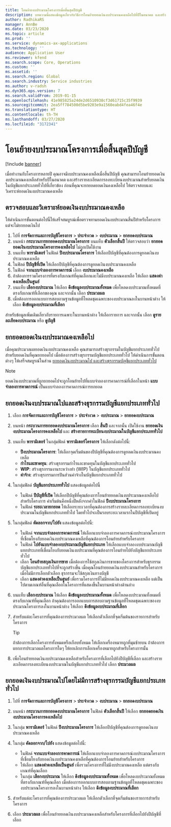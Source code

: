 ```yaml
---
title: โอนย้ายงบประมาณโครงการเมื่อสิ้นสุดปีบัญชี
description: บทความนี้แสดงข้อมูลเกี่ยวกับวิธีการโอนย้ายยอดเงินงบประมาณคงเหลือไปที่ปีในอนาคต และสร้างรายละเอียดทะเบียนงบประมาณ
author: RadhikaRS
manager: AnnBe
ms.date: 03/23/2020
ms.topic: article
ms.prod: ''
ms.service: dynamics-ax-applications
ms.technology: ''
audience: Application User
ms.reviewer: kfend
ms.search.scope: Core, Operations
ms.custom: ''
ms.assetid: ''
ms.search.region: Global
ms.search.industry: Service industries
ms.author: v-radsh
ms.dyn365.ops.version: 7
ms.search.validFrom: 2019-01-15
ms.openlocfilehash: 41e985825a24de2d6510938cf3d61715c35f9939
ms.sourcegitcommit: 2ea5ff784500d5be9203e9a1560eabd4fea46f4e
ms.translationtype: HT
ms.contentlocale: th-TH
ms.lasthandoff: 03/27/2020
ms.locfileid: "3172341"
---
```

# <a name="transfer-project-budgets-at-fiscal-year-end"></a>โอนย้ายงบประมาณโครงการเมื่อสิ้นสุดปีบัญชี

[!include [banner](../includes/banner.md)]

เมื่อทำงานกับโครงการหลายปี คุณอาจมีงบประมาณคงเหลือเมื่อสิ้นปีบัญชี คุณสามารถโอนย้ายยอดเงินงบประมาณคงเหลือสำหรับปีในอนาคต และสร้างรายละเอียดการลงทะเบียนงบประมาณสำหรับยอดเงินในบัญชีแยกประเภททั่วไปที่เกี่ยวข้อง ก่อนที่คุณจะยกยอดยอดเงินคงเหลือไป ให้ตรวจสอบและวิเคราะห์ยอดเงินงบประมาณคงเหลือ

## <a name="review-and-analyze-remaining-budget-amounts"></a>ตรวจสอบและวิเคราะห์ยอดเงินงบประมาณคงเหลือ

ให้ดำเนินการขั้นตอนต่อไปนี้ให้เสร็จสมบูรณ์เพื่อตรวจทานยอดเงินงบประมาณสิ้นปีสำหรับโครงการ แต่จะไม่ยกยอดเงินไป

1. ไปที่ **การจัดการและการบัญชีโครงการ** > **ประจำงวด** > **งบประมาณ** > **ยกยอดงบประมาณ** 
2. บนหน้า **กระบวนการยกยอดงบประมาณโครงการ** บนแท็บ **ตัวเลือกสิ้นปี** ให้ตรวจสอบว่า **ยกยอดยอดเงินงบประมาณโครงการคงเหลือไป** ไม่ถูกเปิดใช้งาน
3. บนแท็บ **พารามิเตอร์** ในฟิลด์ **ปีงบประมาณโครงการ** ให้เลือกปีบัญชีที่คุณต้องการดูยอดเงินงบประมาณคงเหลือ 
4. ในฟิลด์ **ปีบัญชีที่เปิด** ให้เลือกปีบัญชีที่คุณต้องการดูยอดเงินงบประมาณคงเหลือ 
5. ในฟิลด์ **จากแบบจำลองการคาดการณ์** เลือก **งบประมาณคงเหลือ** 
6. ถ้าต้องการรวมโครงการที่ตรงกับเกณฑ์ที่คุณเลือกและไม่มีงบประมาณคงเหลือ ให้เลือก **แสดงค่าคงเหลือเป็นศูนย์**  
7. บนแท็บ **เลือกงบประมาณ** ให้เลือก **ดึงข้อมูลงบประมาณทั้งหมด** เพื่อโหลดงบประมาณทั้งหมดที่ตรงกับเกณฑ์ที่เลือกของคุณ และจากนั้น เลือก **ประมวลผล** 
8. เมื่อต้องการออกแบบการสอบถามฐานข้อมูลที่โหลดชุดเฉพาะของงบประมาณลงในบานหน้าต่าง ให้เลือก **ดึงข้อมูลงบประมาณที่เลือก**

สำหรับข้อมูลเพิ่มเติมเกี่ยวกับรายการเฉพาะในบานหน้าต่าง ให้เลือกรายการ และจากนั้น เลือก **ดูรายละเอียดงบประมาณ** หรือ **ดูบัญชี**

## <a name="carry-forward-remaining-budget-amounts"></a>ยกยอดยอดเงินงบประมาณคงเหลือไป 

เมื่อคุณประมวลผลยอดเงินงบประมาณคงเหลือ คุณสามารถสร้างธุรกรรมในบัญชีแยกประเภททั่วไปสำหรับยอดเงินที่คุณยกยอดไป เมื่อต้องการสร้างธุรกรรมบัญชีแยกประเภททั่วไป ให้ดำเนินการขั้นตอนต่างๆ ให้เสร็จสมบูรณ์ในส่วน [ยกยอดเงินงบประมาณไป และสร้างธุรกรรมบัญชีแยกประเภททั่วไป](#carry-forward) 

> [!NOTE]
> ยอดเงินงบประมาณที่ถูกยกยอดไปจะถูกโอนย้ายไปที่แบบจำลองการคาดการณ์ที่เลือกในหน้า **แบบจำลองการคาดการณ์** เป็นแบบจำลองการคาดการณ์การยกยอด  

## <a name="carry-forward-budget-amounts-and-create-general-ledger-transactions"></a><a name="carry-forward"></a>ยกยอดเงินงบประมาณไปและสร้างธุรกรรมบัญชีแยกประเภททั่วไป

1.  เลือก **การจัดการและการบัญชีโครงการ** > **ประจำงวด** > **งบประมาณ** > **ยกยอดงบประมาณ** 
2. บนหน้า **กระบวนการยกยอดงบประมาณโครงการ** เลือก **สิ้นปี** และจากนั้น เปิดใช้งาน **ยกยอดเงินงบประมาณโครงการคงเหลือไป** และ **สร้างรายการทะเบียนงบประมาณในบัญชีแยกประเภททั่วไป** 
3. บนแท็บ **พารามิเตอร์** ในกลุ่มฟิลด์ **พารามิเตอร์โครงการ** ให้เลือกดังต่อไปนี้:

   - **ปีงบประมาณโครงการ**: ให้เลือกจุดเริ่มต้นของปีบัญชีที่คุณต้องการดูยอดเงินงบประมาณคงเหลือ 
   - **กำไรและขาดทุน**: สร้างธุรกรรมกำไรและขาดทุนในบัญชีแยกประเภททั่วไป 
   -  **WIP**: สร้างธุรกรรมงานระหว่างทำ (WIP) ในบัญชีแยกประเภททั่วไป
   -  **ค่าจ้าง**: สร้างธุรกรรมการปันส่วนค่าจ้างในบัญชีแยกประเภททั่วไป 

5. ในกลุ่มฟิลด์ **บัญชีแยกประเภททั่วไป** แสดงข้อมูลต่อไปนี้ 

   - ในฟิลด์ **ปีบัญชีที่เปิด** ให้เลือกปีบัญชีที่คุณต้องการโอนย้ายยอดเงินงบประมาณคงเหลือไปสำหรับโครงการ ค่าเริ่มต้นคือหนึ่งปีหลังจากค่าในฟิลด์ **ปีงบประมาณโครงการ**
   -  ในฟิลด์ **ระยะเวลายกยอด** ให้เลือกระยะเวลาที่คุณต้องการสร้างรายละเอียดการลงทะเบียนงบประมาณในบัญชีแยกประเภททั่วไป โดยทั่วไปจะเป็นรอบระยะเวลาแรกในปีบัญชีที่เปิดอยู่

6. ในกลุ่มฟิลด์ **คัดลอกจาก/ไปยัง** แสดงข้อมูลต่อไปนี้:

   - ในฟิลด์ **จากแบบจำลองการคาดการณ์** ให้เลือกแบบจำลองการคาดการณ์งบประมาณโครงการที่เชื่อมโยงกับยอดเงินงบประมาณคงเหลือที่คุณต้องการโอนย้ายสำหรับโครงการ 
   - ในฟิลด์ **ไปยังแบบจำลองงบประมาณบัญชีแยกประเภท** ให้เลือกแบบจำลองงบประมาณบัญชีแยกประเภทที่เชื่อมโยงกับยอดเงินงบประมาณที่คุณต้องการโอนย้ายไปยังบัญชีแยกประเภททั่วไป 
   -  เลือก **โอนย้ายสกุลเงินการขาย** เมื่อต้องการใช้สกุลเงินการขายของโครงการสำหรับธุรกรรมบัญชีแยกประเภททั่วไปที่จะถูกสร้างขึ้น เมื่อคุณโอนย้ายยอดเงินงบประมาณสำหรับโครงการ เมื่อไม่มีการเลือกตัวเลือก ธุรกรรมจะใช้สกุลเงินทางบัญชี 
   -  เลือก **แสดงค่าคงเหลือเป็นศูนย์** เพื่อรวมโครงการที่ไม่มียอดเงินงบประมาณคงเหลือ แต่เป็นไปตามเกณฑ์อื่นที่คุณเลือกในโครงการที่แสดงขึ้นในบานหน้าต่างด้านล่าง

7. บนแท็บ **เลือกงบประมาณ** ให้เลือก **ดึงข้อมูลงบประมาณทั้งหมด** เพื่อโหลดงบประมาณทั้งหมดที่ตรงกับเกณฑ์ที่คุณเลือก ถ้าคุณต้องการออกแบบการสอบถามฐานข้อมูลที่โหลดชุดเฉพาะของงบประมาณโครงการลงในบานหน้าต่าง ให้เลือก **ดึงข้อมูลงบประมาณที่เลือก**
8. สำหรับแต่ละโครงการที่คุณต้องการประมวลผล ให้เลือกตัวเลือกที่จุดเริ่มต้นของรายการสำหรับโครงการ

    > [!TIP]
    > ถ้าต้องการเลือกโครงการทั้งหมดหรือเกือบทั้งหมด ให้เลือกเครื่องหมายถูกที่มุมซ้ายบน ถ้าต้องการแยกการประมวลผลโครงการใดๆ ให้ยกเลิกการเลือกเครื่องหมายถูกสำหรับโครงการนั้น

9. เพื่อโอนย้ายยอดเงินงบประมาณคงเหลือสำหรับโครงการที่เลือกไปยังปีบัญชีที่เลือก และสร้างรายละเอียดการลงทะเบียนงบประมาณในบัญชีแยกประเภททั่วไป เลือก **ประมวลผล**

## <a name="carry-forward-budget-amounts-without-creating-general-ledger-transactions"></a>ยกยอดเงินงบประมาณไปโดยไม่มีการสร้างธุรกรรมบัญชีแยกประเภททั่วไป

1. ไปที่ **การจัดการและการบัญชีโครงการ** > **ประจำงวด** > **งบประมาณ** > **ยกยอดงบประมาณ**
2. บนหน้า **กระบวนการยกยอดงบประมาณโครงการ** ในฟิลด์ **ตัวเลือกสิ้นปี** ให้เลือก **ยกยอดยอดเงินงบประมาณโครงการคงเหลือไป**
3. ในกลุ่ม **พารามิเตอร์** ในฟิลด์ **ปีงบประมาณโครงการ** ให้เลือกปีบัญชีที่คุณต้องการดูยอดเงินงบประมาณคงเหลือ
4. ในกลุ่ม **คัดลอกจาก/ไปยัง** แสดงข้อมูลต่อไปนี้:

   - ในฟิลด์ **จากแบบจำลองการคาดการณ์** ให้เลือกแบบจำลองการคาดการณ์งบประมาณโครงการที่เชื่อมโยงกับยอดเงินงบประมาณคงเหลือที่คุณต้องการโอนย้ายสำหรับโครงการ 
   - ให้เลือก **แสดงค่าคงเหลือเป็นศูนย์** เพื่อรวมโครงการที่ไม่มีงบประมาณคงเหลือ แต่ตรงกับเกณฑ์ที่คุณเลือก
   - ในกลุ่ม **เลือกงบประมาณ** ให้เลือก **ดึงข้อมูลงบประมาณทั้งหมด** เพื่อโหลดงบประมาณทั้งหมดที่ตรงกับเกณฑ์ที่คุณเลือก เมื่อต้องการออกแบบการสอบถามฐานข้อมูลที่โหลดชุดเฉพาะของงบประมาณโครงการลงในบานหน้าต่าง ให้เลือก **ดึงข้อมูลงบประมาณที่เลือก**

5. สำหรับแต่ละโครงการที่คุณต้องการประมวลผล ให้เลือกตัวเลือกที่จุดเริ่มต้นของรายการสำหรับโครงการ 
6. เลือก **ประมวลผล** เพื่อโอนย้ายยอดเงินงบประมาณคงเหลือสำหรับโครงการที่เลือกไปยังปีบัญชีที่เลือก

